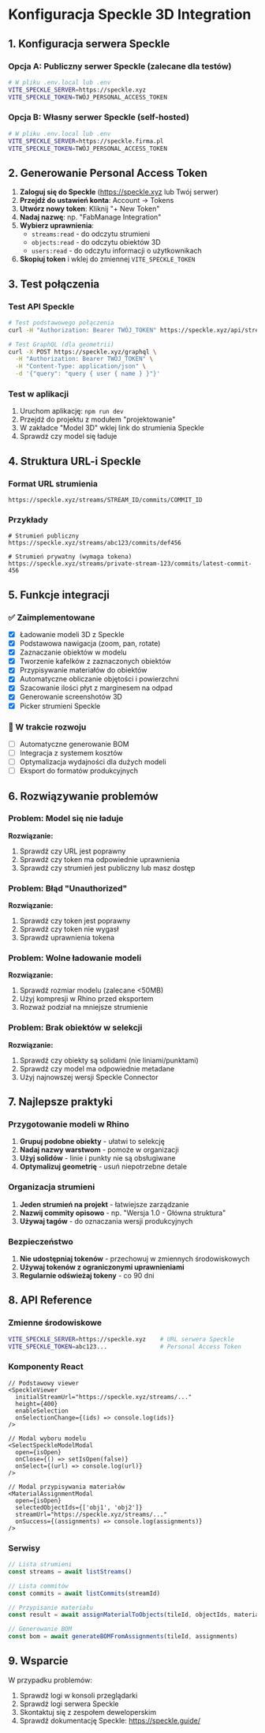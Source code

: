 # Konfiguracja Speckle 3D Integration

## 1. Konfiguracja serwera Speckle

### Opcja A: Publiczny serwer Speckle (zalecane dla testów)
```bash
# W pliku .env.local lub .env
VITE_SPECKLE_SERVER=https://speckle.xyz
VITE_SPECKLE_TOKEN=TWÓJ_PERSONAL_ACCESS_TOKEN
```

### Opcja B: Własny serwer Speckle (self-hosted)
```bash
# W pliku .env.local lub .env
VITE_SPECKLE_SERVER=https://speckle.firma.pl
VITE_SPECKLE_TOKEN=TWÓJ_PERSONAL_ACCESS_TOKEN
```

## 2. Generowanie Personal Access Token

1. **Zaloguj się do Speckle** (https://speckle.xyz lub Twój serwer)
2. **Przejdź do ustawień konta**: Account → Tokens
3. **Utwórz nowy token**: Kliknij "+ New Token"
4. **Nadaj nazwę**: np. "FabManage Integration"
5. **Wybierz uprawnienia**: 
   - `streams:read` - do odczytu strumieni
   - `objects:read` - do odczytu obiektów 3D
   - `users:read` - do odczytu informacji o użytkownikach
6. **Skopiuj token** i wklej do zmiennej `VITE_SPECKLE_TOKEN`

## 3. Test połączenia

### Test API Speckle
```bash
# Test podstawowego połączenia
curl -H "Authorization: Bearer TWÓJ_TOKEN" https://speckle.xyz/api/streams?limit=5

# Test GraphQL (dla geometrii)
curl -X POST https://speckle.xyz/graphql \
  -H "Authorization: Bearer TWÓJ_TOKEN" \
  -H "Content-Type: application/json" \
  -d '{"query": "query { user { name } }"}'
```

### Test w aplikacji
1. Uruchom aplikację: `npm run dev`
2. Przejdź do projektu z modułem "projektowanie"
3. W zakładce "Model 3D" wklej link do strumienia Speckle
4. Sprawdź czy model się ładuje

## 4. Struktura URL-i Speckle

### Format URL strumienia
```
https://speckle.xyz/streams/STREAM_ID/commits/COMMIT_ID
```

### Przykłady
```
# Strumień publiczny
https://speckle.xyz/streams/abc123/commits/def456

# Strumień prywatny (wymaga tokena)
https://speckle.xyz/streams/private-stream-123/commits/latest-commit-456
```

## 5. Funkcje integracji

### ✅ Zaimplementowane
- [x] Ładowanie modeli 3D z Speckle
- [x] Podstawowa nawigacja (zoom, pan, rotate)
- [x] Zaznaczanie obiektów w modelu
- [x] Tworzenie kafelków z zaznaczonych obiektów
- [x] Przypisywanie materiałów do obiektów
- [x] Automatyczne obliczanie objętości i powierzchni
- [x] Szacowanie ilości płyt z marginesem na odpad
- [x] Generowanie screenshotów 3D
- [x] Picker strumieni Speckle

### 🚧 W trakcie rozwoju
- [ ] Automatyczne generowanie BOM
- [ ] Integracja z systemem kosztów
- [ ] Optymalizacja wydajności dla dużych modeli
- [ ] Eksport do formatów produkcyjnych

## 6. Rozwiązywanie problemów

### Problem: Model się nie ładuje
**Rozwiązanie:**
1. Sprawdź czy URL jest poprawny
2. Sprawdź czy token ma odpowiednie uprawnienia
3. Sprawdź czy strumień jest publiczny lub masz dostęp

### Problem: Błąd "Unauthorized"
**Rozwiązanie:**
1. Sprawdź czy token jest poprawny
2. Sprawdź czy token nie wygasł
3. Sprawdź uprawnienia tokena

### Problem: Wolne ładowanie modeli
**Rozwiązanie:**
1. Sprawdź rozmiar modelu (zalecane <50MB)
2. Użyj kompresji w Rhino przed eksportem
3. Rozważ podział na mniejsze strumienie

### Problem: Brak obiektów w selekcji
**Rozwiązanie:**
1. Sprawdź czy obiekty są solidami (nie liniami/punktami)
2. Sprawdź czy model ma odpowiednie metadane
3. Użyj najnowszej wersji Speckle Connector

## 7. Najlepsze praktyki

### Przygotowanie modeli w Rhino
1. **Grupuj podobne obiekty** - ułatwi to selekcję
2. **Nadaj nazwy warstwom** - pomoże w organizacji
3. **Użyj solidów** - linie i punkty nie są obsługiwane
4. **Optymalizuj geometrię** - usuń niepotrzebne detale

### Organizacja strumieni
1. **Jeden strumień na projekt** - łatwiejsze zarządzanie
2. **Nazwij commity opisowo** - np. "Wersja 1.0 - Główna struktura"
3. **Używaj tagów** - do oznaczania wersji produkcyjnych

### Bezpieczeństwo
1. **Nie udostępniaj tokenów** - przechowuj w zmiennych środowiskowych
2. **Używaj tokenów z ograniczonymi uprawnieniami**
3. **Regularnie odświeżaj tokeny** - co 90 dni

## 8. API Reference

### Zmienne środowiskowe
```bash
VITE_SPECKLE_SERVER=https://speckle.xyz    # URL serwera Speckle
VITE_SPECKLE_TOKEN=abc123...               # Personal Access Token
```

### Komponenty React
```tsx
// Podstawowy viewer
<SpeckleViewer
  initialStreamUrl="https://speckle.xyz/streams/..."
  height={400}
  enableSelection
  onSelectionChange={(ids) => console.log(ids)}
/>

// Modal wyboru modelu
<SelectSpeckleModelModal
  open={isOpen}
  onClose={() => setIsOpen(false)}
  onSelect={(url) => console.log(url)}
/>

// Modal przypisywania materiałów
<MaterialAssignmentModal
  open={isOpen}
  selectedObjectIds={['obj1', 'obj2']}
  streamUrl="https://speckle.xyz/streams/..."
  onSuccess={(assignments) => console.log(assignments)}
/>
```

### Serwisy
```typescript
// Lista strumieni
const streams = await listStreams()

// Lista commitów
const commits = await listCommits(streamId)

// Przypisanie materiału
const result = await assignMaterialToObjects(tileId, objectIds, materialId)

// Generowanie BOM
const bom = await generateBOMFromAssignments(tileId, assignments)
```

## 9. Wsparcie

W przypadku problemów:
1. Sprawdź logi w konsoli przeglądarki
2. Sprawdź logi serwera Speckle
3. Skontaktuj się z zespołem deweloperskim
4. Sprawdź dokumentację Speckle: https://speckle.guide/

